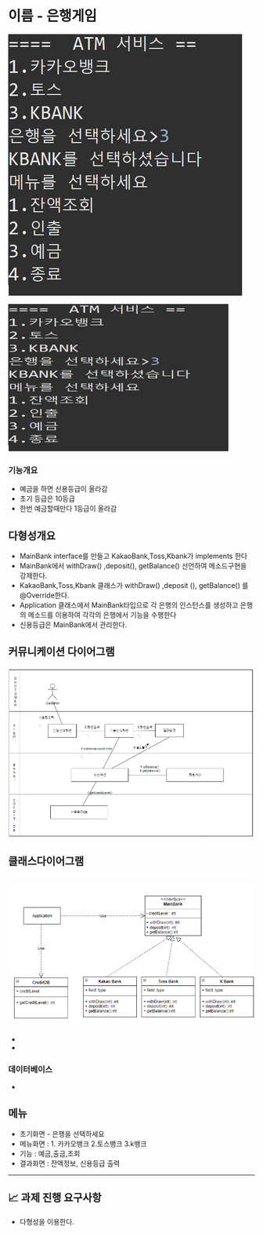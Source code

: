 # 이름 - 은행게임

![화면](menu4.png)

<img src="menu4.png" width="450px" height="300px" title="px(픽셀) 크기 설정" alt="RubberDuck"></img><br/>

### 기능개요 

- 예금을 하면 신용등급이 올라감 
- 초기 등급은 10등급
- 한번 예금할때만다 1등급이 올라감

## 다형성개요 

- MainBank interface를 만들고 KakaoBank,Toss,Kbank가 implements  한다
- MainBank에서 withDraw() ,deposit(), getBalance() 선언하여 메소드구현을 강제한다. 
- KakaoBank,Toss,Kbank 클래스가 withDraw() ,deposit (), getBalance() 를 @Override한다.
- Application 클래스에서 MainBank타입으로 각 은행의 인스턴스를 생성하고 은행의 메소드를 이용하여 각각의 은행에서 기능을 수행한다
- 신용등급은 MainBank에서 관리한다.



## 커뮤니케이션 다이어그램

![화면](communication.png)
## 클래스다이어그램 

![Alt text](cd.png)
-
-
-


### 데이터베이스 

- 

## 메뉴

- 초기화면 - 은행을 선택하세요
- 메뉴화면 : 1. 카카오뱅크 2.토스뱅크 3.k뱅크
- 기능 : 예금,출금,조회
- 결과화면 : 잔액정보, 신용등급 출력

---

## 📈 과제 진행 요구사항

- 다형성을 이용한다.
 

